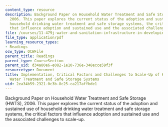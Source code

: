 ```yaml
---
content_type: resource
description: Background Paper on Household Water Treatment and Safe Storage (HWTS),
  2006. This paper explores the current status of the adoption and sustained use of
  household drinking water treatment and safe storage systems, the critical factors
  that influence adoption and sustained use and the associated challenges to scale-up.
file: /courses/11-479j-water-and-sanitation-infrastructure-in-developing-countries-spring-2007/2ea34b5923210c3b8c25ca217affbde1_hwts_paper.pdf
file_type: application/pdf
learning_resource_types:
- Readings
ocw_type: OCWFile
parent_title: Readings
parent_type: CourseSection
parent_uid: d34a80e6-e082-1e10-736e-348ecce59f3f
resourcetype: Document
title: Implementation, Critical Factors and Challenges to Scale-Up of Household Drinking
  Water Treatment and Safe Storage Systems
uid: 2ea34b59-2321-0c3b-8c25-ca217affbde1
---
```

Background Paper on Household Water Treatment and Safe Storage (HWTS), 2006. This paper explores the current status of the adoption and sustained use of household drinking water treatment and safe storage systems, the critical factors that influence adoption and sustained use and the associated challenges to scale-up.

